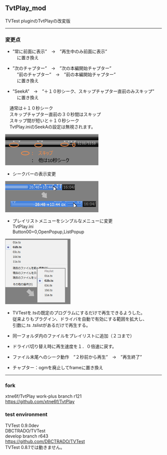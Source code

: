 ﻿
## TvtPlay_mod

TVTest pluginのTvtPlayの改変版


-------------------------------------------------------------------------
### 変更点

* ”常に前面に表示”　→　”再生中のみ前面に表示”  
　に置き換え  


* ”次のチャプター”　→　”次の本編開始チャプター”  
　”前のチャプター”　→　”前の本編開始チャプター”  
　に置き換え


* ”SeekA”　→　”＋１０秒シーク、スキップチャプター直前のみスキップ”  
　に置き換え  

　通常は＋１０秒シーク  
　スキップチャプター直前の３０秒間はスキップ  
　スキップ間が短いと＋１０秒シーク  
　TvtPlay.iniのSeekAの設定は無視されます。  

![SeekA](./TvtPlay_mod_SeekA.png)


* シークバーの表示変更  

![SeekBar](./TvtPlay_mod_SeekBar.png)  


* プレイリストメニューをシンプルなメニューに変更  
TvtPlay.ini  
Button00=0,OpenPopup,ListPopup  

![Playlist](./TvtPlay_mod_Playlist.png)  


* TVTestを.tsの既定のプログラムにするだけで再生できるようした。  
  従来よりもプラグイン、ドライバを自動で有効にする範囲を拡大し、  
  引数に.ts .tslistがあるだけで再生する。  

  
* 同一フォルダ内のファイルをプレイリストに追加（２コまで）  


* ドライバ切り替え時に再生速度を１．０倍速に戻す。  


* ファイル末尾へのシーク動作　”２秒前から再生”　→　”再生終了”


* チャプター：ogmを廃止してframeに置き換え



-------------------------------------------------------------------------
### fork  

xtne6f/TvtPlay
work-plus branch r121  
<https://github.com/xtne6f/TvtPlay>  


### test environment  

TVTest 0.9.0dev  
DBCTRADO/TVTest  
develop branch r643  
<https://github.com/DBCTRADO/TVTest>  
TVTest 0.8.1では動きません。


